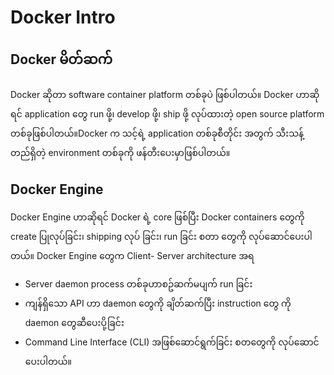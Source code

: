 # Docker Intro

## Docker မိတ်ဆက်

Docker ဆိုတာ software container platform တစ်ခုပဲ ဖြစ်ပါတယ်။ Docker ဟာဆိုရင် application ​တွေ run ဖို့၊ develop ဖို့၊ ship ဖို့ လုပ်ထားတဲ့ open source platform တစ်ခုဖြစ်ပါတယ်။Docker က သင့်ရဲ့ application တစ်ခုစီတိုင်း အတွက် သီးသန့် တည်ရှိတဲ့ environment တစ်ခုကို ဖန်တီး​ပေးမှာဖြစ်ပါတယ်။

## Docker Engine

Docker Engine ဟာဆိုရင် Docker ရဲ့ core ဖြစ်ပြီး Docker containers ​တွေကို create ပြုလုပ်​ခြင်း၊ shipping လုပ် ခြင်း၊ run ခြင်း စတာ ​တွေကို လုပ်​ဆောင်​ပေးပါတယ်။ Docker Engine ​တွေက Client- Server architecture အရ

* Server daemon process တစ်ခုဟာစဥ်ဆက်မပျက် run ခြင်း
* ကျန်ရှိ​သော API ဟာ daemon ​တွေကို ချိတ်ဆက်ပြီး instruction ​တွေ ကို daemon ​တွေဆီ ​ပေးပို့ခြင်း 
* Command Line Interface \(CLI\) အဖြစ်​ဆောင်ရွက်ခြင်း စတ​တွေကို လုပ်​ဆောင်​ပေးပါတယ်။

